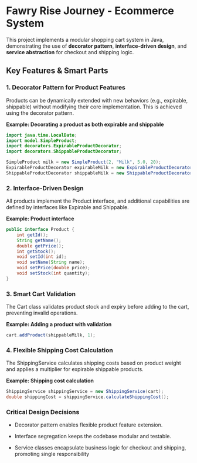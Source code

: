 # Fawry Rise Journey - Ecommerce System

This project implements a modular shopping cart system in Java, demonstrating the use of **decorator pattern**, **interface-driven design**, and **service abstraction** for checkout and shipping logic.

## Key Features & Smart Parts

### 1. Decorator Pattern for Product Features

Products can be dynamically extended with new behaviors (e.g., expirable, shippable) without modifying their core implementation. This is achieved using the decorator pattern.

**Example: Decorating a product as both expirable and shippable**

```java
import java.time.LocalDate;
import model.SimpleProduct;
import decorators.ExpirableProductDecorator;
import decorators.ShippableProductDecorator;

SimpleProduct milk = new SimpleProduct(2, "Milk", 5.0, 20);
ExpirableProductDecorator expirableMilk = new ExpirableProductDecorator(milk, LocalDate.now().plusDays(5));
ShippableProductDecorator shippableMilk = new ShippableProductDecorator(expirableMilk, 0.5);
```

### 2. Interface-Driven Design

All products implement the Product interface, and additional capabilities are defined by interfaces like Expirable and Shippable.

**Example: Product interface**

```java
public interface Product {
    int getId();
    String getName();
    double getPrice();
    int getStock();
    void setId(int id);
    void setName(String name);
    void setPrice(double price);
    void setStock(int quantity);
}
```

### 3. Smart Cart Validation

The Cart class validates product stock and expiry before adding to the cart, preventing invalid operations.

**Example: Adding a product with validation**

```java
cart.addProduct(shippableMilk, 1);
```

### 4. Flexible Shipping Cost Calculation

The ShippingService calculates shipping costs based on product weight and applies a multiplier for expirable shippable products.

**Example: Shipping cost calculation**

```java
ShippingService shippingService = new ShippingService(cart);
double shippingCost = shippingService.calculateShippingCost();
```

### Critical Design Decisions

- Decorator pattern enables flexible product feature extension.

- Interface segregation keeps the codebase modular and testable.
- Service classes encapsulate business logic for checkout and shipping, promoting single responsibility

#
